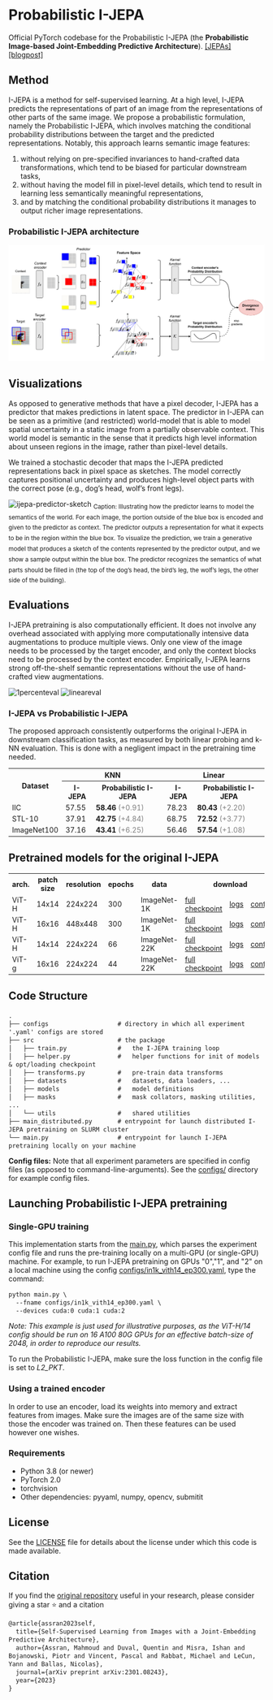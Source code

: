 # Probabilistic I-JEPA

Official PyTorch codebase for the Probabilistic I-JEPA (the **Probabilistic Image-based Joint-Embedding Predictive Architecture**). [\[JEPAs\]](https://ai.facebook.com/blog/yann-lecun-advances-in-ai-research/) [\[blogpost\]](https://ai.facebook.com/blog/yann-lecun-ai-model-i-jepa/)  
<!-- published @ CVPR-23 -->
<!-- [\[arXiv\]](https://arxiv.org/pdf/2301.08243.pdf) --> 

## Method
I-JEPA is a method for self-supervised learning. At a high level, I-JEPA predicts the representations of part of an image from the representations of other parts of the same image. We propose a probabilistic formulation, namely the Probabilistic I-JEPA, which involves matching the conditional probability distributions between the target and the predicted representations.
Notably, this approach learns semantic image features:
1. without relying on pre-specified invariances to hand-crafted data transformations, which tend to be biased for particular downstream tasks,
2. without having the model fill in pixel-level details, which tend to result in learning less semantically meaningful representations, 
3. and by matching the conditional probability distributions it manages to output richer image representations.

<!-- ### I-JEPA architecture
![ijepa](https://github.com/facebookresearch/ijepa/assets/7530871/dbad94ab-ac35-433b-8b4c-ca227886d311) -->

### Probabilistic I-JEPA architecture
![pijepa](./src/pijepa.png)

## Visualizations

As opposed to generative methods that have a pixel decoder, I-JEPA has a predictor that makes predictions in latent space.
The predictor in I-JEPA can be seen as a primitive (and restricted) world-model that is able to model spatial uncertainty in a static image from a partially observable context.
This world model is semantic in the sense that it predicts high level information about unseen regions in the image, rather than pixel-level details.

We trained a stochastic decoder that maps the I-JEPA predicted representations back in pixel space as sketches.
The model correctly captures positional uncertainty and produces high-level object parts with the correct pose (e.g., dog’s head, wolf’s front legs).

![ijepa-predictor-sketch](https://github.com/facebookresearch/ijepa/assets/7530871/9b66e461-fc8b-4b12-9f06-63ec4dfc1452)
<sub>
Caption: Illustrating how the predictor learns to model the semantics of the world. For each image, the portion outside of the blue box is encoded and given to the predictor as context. The predictor outputs a representation for what it expects to be in the region within the blue box. To visualize the prediction, we train a generative model that produces a sketch of the contents represented by the predictor output, and we show a sample output within the blue box. The predictor recognizes the semantics of what parts should be filled in (the top of the dog’s head, the bird’s leg, the wolf’s legs, the other side of the building).
</sub>

## Evaluations

I-JEPA pretraining is also computationally efficient.
It does not involve any overhead associated with applying more computationally intensive data augmentations to produce multiple views.
Only one view of the image needs to be processed by the target encoder, and only the context blocks need to be processed by the context encoder.
Empirically, I-JEPA learns strong off-the-shelf semantic representations without the use of hand-crafted view augmentations.

![1percenteval](https://github.com/facebookresearch/ijepa/assets/7530871/e6e5291f-ca51-43a4-a6cf-069811094ece)
![lineareval](https://github.com/facebookresearch/ijepa/assets/7530871/d8cffa73-5350-444e-987a-7e131a86d767)

### I-JEPA vs Probabilistic I-JEPA 

The proposed approach consistently outperforms the original I-JEPA in downstream classification tasks, as measured by both linear probing and k-NN evaluation. This is done with a negligent impact in the pretraining time needed.

<table>
  <tr>
    <th rowspan="2">Dataset</th>
    <th colspan="2">KNN</th>
    <th colspan="2">Linear</th>
  </tr>
  <tr>
    <th>I-JEPA</th>
    <th>Probabilistic I-JEPA</th>
    <th>I-JEPA</th>
    <th>Probabilistic I-JEPA</th>
  </tr>
  <tr>
    <td>IIC</td>
    <td>57.55</td>
    <td><strong>58.46</strong> <span style="color: gray;">(+0.91)</span></td>
    <td>78.23</td>
    <td><strong>80.43</strong> <span style="color: gray;">(+2.20)</span></td>
  </tr>
  <tr>
    <td>STL-10</td>
    <td>37.91</td>
    <td><strong>42.75</strong> <span style="color: gray;">(+4.84)</span></td>
    <td>68.75</td>
    <td><strong>72.52</strong> <span style="color: gray;">(+3.77)</span></td>
  </tr>
  <tr>
    <td>ImageNet100</td>
    <td>37.16</td>
    <td><strong>43.41</strong> <span style="color: gray;">(+6.25)</span></td>
    <td>56.46</td>
    <td><strong>57.54</strong> <span style="color: gray;">(+1.08)</span></td>
  </tr>
</table>

## Pretrained models for the original I-JEPA

<table>
  <tr>
    <th colspan="1">arch.</th>
    <th colspan="1">patch size</th>
    <th colspan="1">resolution</th>
    <th colspan="1">epochs</th>
    <th colspan="1">data</th>
    <th colspan="3">download</th>
  </tr>
  <tr>
    <td>ViT-H</td>
    <td>14x14</td>
    <td>224x224</td>
    <td>300</td>
    <td>ImageNet-1K</td>
    <td><a href="https://dl.fbaipublicfiles.com/ijepa/IN1K-vit.h.14-300e.pth.tar">full checkpoint</a></td>
    <td><a href="https://dl.fbaipublicfiles.com/ijepa/IN1K-vit.h.14-logs-rank.0.csv">logs</a></td>
    <td><a href="https://github.com/facebookresearch/ijepa/blob/main/configs/in1k_vith14_ep300.yaml">configs</a></td>
  </tr>
  <tr>
    <td>ViT-H</td>
    <td>16x16</td>
    <td>448x448</td>
    <td>300</td>
    <td>ImageNet-1K</td>
    <td><a href="https://dl.fbaipublicfiles.com/ijepa/IN1K-vit.h.16-448px-300e.pth.tar">full checkpoint</a></td>
    <td><a href="https://dl.fbaipublicfiles.com/ijepa/IN1K-vit.h.16.448-logs-rank.0.csv">logs</a></td>
    <td><a href="https://github.com/facebookresearch/ijepa/blob/main/configs/in1k_vith16-448_ep300.yaml">configs</a></td>
  </tr>
  <tr>
    <td>ViT-H</td>
    <td>14x14</td>
    <td>224x224</td>
    <td>66</td>
    <td>ImageNet-22K</td>
    <td><a href="https://dl.fbaipublicfiles.com/ijepa/IN22K-vit.h.14-900e.pth.tar">full checkpoint</a></td>
    <td><a href="https://dl.fbaipublicfiles.com/ijepa/IN22K-vit.h.14-logs-rank.0.csv">logs</a></td>
    <td><a href="https://github.com/facebookresearch/ijepa/blob/main/configs/in22k_vith14_ep66.yaml">configs</a></td>
  </tr>
  <tr>
    <td>ViT-g</td>
    <td>16x16</td>
    <td>224x224</td>
    <td>44</td>
    <td>ImageNet-22K</td>
    <td><a href="https://dl.fbaipublicfiles.com/ijepa/IN22K-vit.g.16-600e.pth.tar">full checkpoint</a></td>
    <td><a href="https://dl.fbaipublicfiles.com/ijepa/IN22K-vit.g.16-logs-rank.0.csv">logs</a></td>
    <td><a href="https://github.com/facebookresearch/ijepa/blob/main/configs/in22k_vitg16_ep44.yaml">configs</a></td>
  </tr>
</table>

## Code Structure

```
.
├── configs                   # directory in which all experiment '.yaml' configs are stored
├── src                       # the package
│   ├── train.py              #   the I-JEPA training loop
│   ├── helper.py             #   helper functions for init of models & opt/loading checkpoint
│   ├── transforms.py         #   pre-train data transforms
│   ├── datasets              #   datasets, data loaders, ...
│   ├── models                #   model definitions
│   ├── masks                 #   mask collators, masking utilities, ...
│   └── utils                 #   shared utilities
├── main_distributed.py       # entrypoint for launch distributed I-JEPA pretraining on SLURM cluster
└── main.py                   # entrypoint for launch I-JEPA pretraining locally on your machine
```

**Config files:**
Note that all experiment parameters are specified in config files (as opposed to command-line-arguments). See the [configs/](configs/) directory for example config files.

## Launching Probabilistic I-JEPA pretraining

### Single-GPU training
This implementation starts from the [main.py](main.py), which parses the experiment config file and runs the pre-training locally on a multi-GPU (or single-GPU) machine. For example, to run I-JEPA pretraining on GPUs "0","1", and "2" on a local machine using the config [configs/in1k_vith14_ep300.yaml](configs/in1k_vith14_ep300.yaml), type the command:
```
python main.py \
  --fname configs/in1k_vith14_ep300.yaml \
  --devices cuda:0 cuda:1 cuda:2
```
*Note: This example is just used for illustrative purposes, as the ViT-H/14 config should be run on 16 A100 80G GPUs for an effective batch-size of 2048, in order to reproduce our results.*

To run the Probabilistic I-JEPA, make sure the loss function in the config file is set to *L2_PKT*. 

<!-- ### Multi-GPU training
In the multi-GPU setting, the implementation starts from [main_distributed.py](main_distributed.py), which, in addition to parsing the config file, also allows for specifying details about distributed training. For distributed training, we use the popular open-source [submitit](https://github.com/facebookincubator/submitit) tool and provide examples for a SLURM cluster.

For example, to pre-train on 16 A100 80G GPUs using the pre-training experiment configs specificed inside [configs/in1k_vith14_ep300.yaml](configs/in1k_vith14_ep300.yaml), type the command:
```
python main_distributed.py \
  --fname configs/in1k_vith14_ep300.yaml \
  --folder $path_to_save_submitit_logs \
  --partition $slurm_partition \
  --nodes 2 --tasks-per-node 8 \
  --time 1000
``` -->

### Using a trained encoder

In order to use an encoder, load its weights into memory and extract features from images. Make sure the images are of the same size with those the encoder was trained on. Then these features can be used however one wishes.



### Requirements
* Python 3.8 (or newer)
* PyTorch 2.0
* torchvision
* Other dependencies: pyyaml, numpy, opencv, submitit

## License
See the [LICENSE](./LICENSE) file for details about the license under which this code is made available.

## Citation
If you find the [original repository](https://github.com/facebookresearch/ijepa) useful in your research, please consider giving a star :star: and a citation
```
@article{assran2023self,
  title={Self-Supervised Learning from Images with a Joint-Embedding Predictive Architecture},
  author={Assran, Mahmoud and Duval, Quentin and Misra, Ishan and Bojanowski, Piotr and Vincent, Pascal and Rabbat, Michael and LeCun, Yann and Ballas, Nicolas},
  journal={arXiv preprint arXiv:2301.08243},
  year={2023}
}
